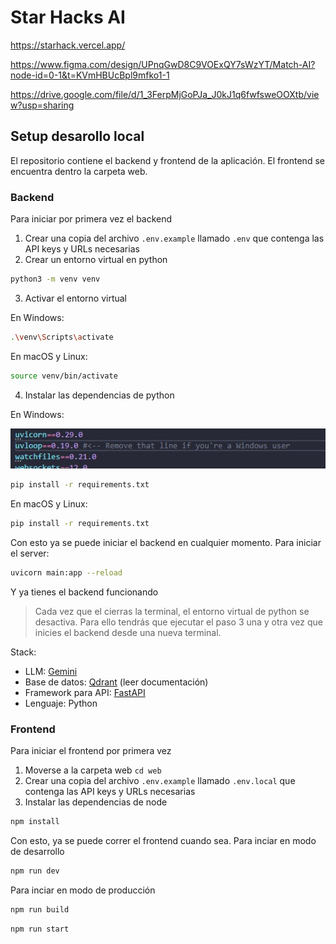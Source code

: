 # Star Hacks AI

https://starhack.vercel.app/

https://www.figma.com/design/UPnqGwD8C9VOExQY7sWzYT/Match-AI?node-id=0-1&t=KVmHBUcBpl9mfko1-1

https://drive.google.com/file/d/1_3FerpMjGoPJa_J0kJ1q6fwfsweOOXtb/view?usp=sharing

## Setup desarollo local
El repositorio contiene el backend y frontend de la aplicación. El frontend se encuentra dentro la carpeta web. 
### Backend
Para iniciar por primera vez el backend
1. Crear una copia del archivo `.env.example` llamado `.env` que contenga las API keys y URLs necesarias
2. Crear un entorno virtual en python
```sh
python3 -m venv venv
```
3. Activar el entorno virtual

En Windows:
```sh
.\venv\Scripts\activate
```
En macOS y Linux:
```sh
source venv/bin/activate
```
4. Instalar las dependencias de python

En Windows:

![Descripción de la imagen](instruccion.jpg)
```sh
pip install -r requirements.txt
```
En macOS y Linux:
```sh
pip install -r requirements.txt
```
Con esto ya se puede iniciar el backend en cualquier momento. Para iniciar el server:
```sh
uvicorn main:app --reload
```
Y ya tienes el backend funcionando
> Cada vez que el cierras la terminal, el entorno virtual de python se desactiva. Para ello tendrás que ejecutar el paso 3 una y otra vez que inicies el backend desde una nueva terminal.

Stack:
- LLM: [Gemini](https://ai.google.dev/gemini-api/docs/get-started/python)
- Base de datos: [Qdrant](https://qdrant.tech/documentation/) (leer documentación)
- Framework para API: [FastAPI](https://qdrant.tech/documentation/)
- Lenguaje: Python

### Frontend
Para iniciar el frontend por primera vez
1. Moverse a la carpeta web `cd web`
2. Crear una copia del archivo `.env.example` llamado `.env.local` que contenga las API keys y URLs necesarias
3. Instalar las dependencias de node 
```sh
npm install
```
Con esto, ya se puede correr el frontend cuando sea. 
Para inciar en modo de desarrollo
```sh
npm run dev
```
Para inciar en modo de producción
```sh
npm run build
```
```sh
npm run start
```

